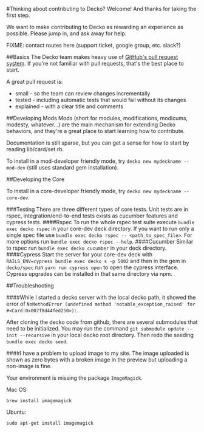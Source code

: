 #Thinking about contributing to Decko?
Welcome! And thanks for taking the first step.

We want to make contributing to Decko as rewarding an experience as possible. Please jump in, and ask away for help.

FIXME: contact routes here (support ticket, google group, etc.  slack?)

##Basics
The Decko team makes heavy use of [GitHub's pull request system](https://help.github.com/articles/using-pull-requests).  If you're not familiar with pull requests, that's the best place to start.

A great pull request is:
* small - so the team can review changes incrementally
* tested - including automatic tests that would fail without its changes
* explained - with a clear title and comments

##Developing Mods
Mods (short for modules, modifications, modicums, modesty, whatever...) are the main mechanism for extending Decko behaviors, and they're a great place to start learning how to contribute.

Documentation is still sparse, but you can get a sense for how to start by reading lib/card/set.rb.

To install in a mod-developer friendly mode, try `decko new mydeckname --mod-dev` (still uses standard gem installation).

##Developing the Core

To install in a core-developer friendly mode, try `decko new mydeckname --core-dev`.  

###Testing
There are three different types of core tests. 
Unit tests are in rspec, integration/end-to-end tests exists as cucumber features and 
cypress tests.
####Rspec
To run the whole rspec test suite execute `bundle exec decko rspec` in your
core-dev deck directory. 
If you want to run only a single spec file use `bundle exec decko rspec -- <path_to_spec_file>`.
For more options run `bundle exec decko rspec --help`. 
####Cucumber
Similar to rspec run `bundle exec decko cucumber` in your deck directory.
####Cypress
Start the server for your core-dev deck with `RAILS_ENV=cypress bundle exec decko s -p 5002`
and then in the gem in `decko/spec` run `yarn run cypress open` to open the cypress interface.
Cypress upgrades can be installed in that same directory via npm. 

##Troubleshooting

####While I started a decko server with the local decko path, it showed the error of `NoMethodError (undefined method 'notable_exception_raised' for #<Card:0x007f8d44fed250>):`.

After cloning the decko code from github, there are several submodules that need to be initialized. You may run the command `git submodule update --init --recursive` in your local decko root directory. Then redo the seeding `bundle exec decko seed`.

####I have a problem to upload image to my site. The image uploaded is shown as zero bytes with a broken image in the preview but uploading a non-image is fine.

Your environment is missing the package `ImageMagick`.

Mac OS:

`brew install imagemagick`

Ubuntu:

`sudo apt-get install imagemagick`
